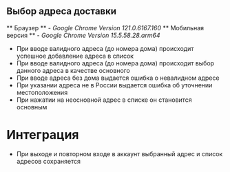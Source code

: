 ## Выбор адреса доставки

** Браузер ** - _Google Chrome Version 121.0.6167.160_
** Мобильная версия ** - _Google Chrome Version 15.5.58.28.arm64_

- При вводе валидного адреса (до номера дома) происходит успешное добавление адреса в список
- При вводе валидного адреса (до номера дома) происходит выбор данного адреса в качестве основного
- При вводе адреса без дома выдается ошибка о невалидном адресе
- При указании адреса не в России выдается ошибка об уточнении местоположения
- При нажатии на неосновной адрес в списке он становится основным

# Интеграция 
- При выходе и повторном входе в аккаунт выбранный адрес и список адресов сохраняется
